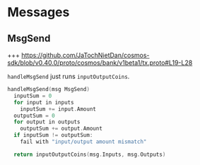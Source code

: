 <!--
order: 3
-->

# Messages

## MsgSend

+++ https://github.com/JaTochNietDan/cosmos-sdk/blob/v0.40.0/proto/cosmos/bank/v1beta1/tx.proto#L19-L28

`handleMsgSend` just runs `inputOutputCoins`.

```go
handleMsgSend(msg MsgSend)
  inputSum = 0
  for input in inputs
    inputSum += input.Amount
  outputSum = 0
  for output in outputs
    outputSum += output.Amount
  if inputSum != outputSum:
    fail with "input/output amount mismatch"

  return inputOutputCoins(msg.Inputs, msg.Outputs)
```
